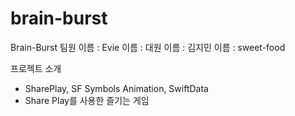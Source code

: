 # brain-burst

Brain-Burst
팀원
이름 : Evie
이름 : 대원
이름 : 김지민
이름 : sweet-food

프로젝트 소개
- SharePlay, SF Symbols Animation, SwiftData
- Share Play를 사용한 즐기는 게임
